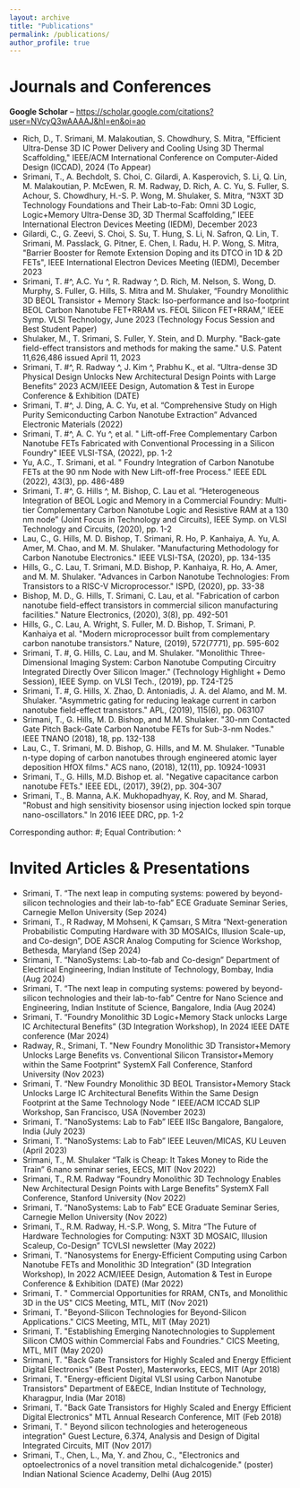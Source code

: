 ```yaml
---
layout: archive
title: "Publications"
permalink: /publications/
author_profile: true
---
```


Journals and Conferences
======
<b>Google Scholar</b> – <a href="https://scholar.google.com/citations?user=NVcyQ3wAAAAJ&hl=en&oi=ao" style="color:#0645AD;">https://scholar.google.com/citations?user=NVcyQ3wAAAAJ&hl=en&oi=ao</a>
 

* Rich, D., T. Srimani, M. Malakoutian, S. Chowdhury, S. Mitra, "Efficient Ultra-Dense 3D IC Power Delivery and Cooling Using 3D Thermal Scaffolding," IEEE/ACM International Conference on Computer-Aided Design (ICCAD), 2024 (To Appear)
* Srimani, T., A. Bechdolt, S. Choi, C. Gilardi, A. Kasperovich, S. Li, Q. Lin, M. Malakoutian, P. McEwen, R. M. Radway, D. Rich, A. C. Yu, S. Fuller, S. Achour, S. Chowdhury, H.-S. P. Wong, M. Shulaker, S. Mitra, “N3XT 3D Technology Foundations and Their Lab-to-Fab: Omni 3D Logic, Logic+Memory Ultra-Dense 3D, 3D Thermal Scaffolding,” IEEE International Electron Devices Meeting (IEDM), December 2023
* Gilardi, C., G. Zeevi, S. Choi, S. Su, T. Hung, S. Li, N. Safron, Q. Lin, T. Srimani, M. Passlack, G. Pitner, E. Chen, I. Radu, H. P. Wong, S. Mitra, "Barrier Booster for Remote Extension Doping and its DTCO in 1D & 2D FETs", IEEE International Electron Devices Meeting (IEDM), December 2023
* Srimani, T. #^, A.C. Yu ^, R. Radway ^, D. Rich, M. Nelson, S. Wong, D. Murphy, S. Fuller, G. Hills, S. Mitra and M. Shulaker, “Foundry Monolithic 3D BEOL Transistor + Memory Stack: Iso-performance and Iso-footprint BEOL Carbon Nanotube FET+RRAM vs. FEOL Silicon FET+RRAM,” IEEE Symp. VLSI Technology, June 2023 (Technology Focus Session and Best Student Paper)
* Shulaker, M., T. Srimani, S. Fuller, Y. Stein, and D. Murphy. "Back-gate field-effect transistors and methods for making the same." U.S. Patent 11,626,486 issued April 11, 2023
* Srimani, T. #^, R. Radway ^, J. Kim ^, Prabhu K., et al. “Ultra-dense 3D Physical Design Unlocks New Architectural Design Points with Large Benefits” 2023 ACM/IEEE Design, Automation & Test in Europe Conference & Exhibition (DATE)
* Srimani, T. #^, J. Ding, A. C. Yu, et al. “Comprehensive Study on High Purity Semiconducting Carbon Nanotube Extraction” Advanced Electronic Materials (2022)
* Srimani, T. #^, A. C. Yu ^, et al. " Lift-off-Free Complementary Carbon Nanotube FETs Fabricated with Conventional Processing in a Silicon Foundry" IEEE VLSI-TSA, (2022), pp. 1-2
* Yu, A.C., T. Srimani, et al. " Foundry Integration of Carbon Nanotube FETs at the 90 nm Node with New Lift-off-free Process." IEEE EDL (2022), 43(3), pp. 486-489
* Srimani, T. #^, G. Hills ^, M. Bishop, C. Lau et al. “Heterogeneous Integration of BEOL Logic and Memory in a Commercial Foundry: Multi-tier Complementary Carbon Nanotube Logic and Resistive RAM at a 130 nm node” (Joint Focus in Technology and Circuits), IEEE Symp. on VLSI Technology and Circuits, (2020), pp. 1-2
* Lau, C., G. Hills, M. D. Bishop, T. Srimani, R. Ho, P. Kanhaiya, A. Yu, A. Amer, M. Chao, and M. M. Shulaker. "Manufacturing Methodology for Carbon Nanotube Electronics."  IEEE VLSI-TSA, (2020), pp. 134-135
* Hills, G., C. Lau, T. Srimani, M.D. Bishop, P. Kanhaiya, R. Ho, A. Amer, and M. M. Shulaker. "Advances in Carbon Nanotube Technologies: From Transistors to a RISC-V Microprocessor."  ISPD, (2020), pp. 33-38
* Bishop, M. D., G. Hills, T. Srimani, C. Lau, et al. "Fabrication of carbon nanotube field-effect transistors in commercial silicon manufacturing facilities." Nature Electronics, (2020), 3(8), pp. 492-501
* Hills, G., C. Lau, A. Wright, S. Fuller, M. D. Bishop, T. Srimani, P. Kanhaiya et al. "Modern microprocessor built from complementary carbon nanotube transistors." Nature, (2019), 572(7771), pp. 595-602
* Srimani, T. #, G. Hills, C. Lau, and M. Shulaker. "Monolithic Three-Dimensional Imaging System: Carbon Nanotube Computing Circuitry Integrated Directly Over Silicon Imager." (Technology Highlight + Demo Session), IEEE Symp. on VLSI Tech., (2019), pp. T24-T25
* Srimani, T. #, G. Hills, X. Zhao, D. Antoniadis, J. A. del Alamo, and M. M. Shulaker. "Asymmetric gating for reducing leakage current in carbon nanotube field-effect transistors." APL, (2019), 115(6), pp. 063107
* Srimani, T., G. Hills, M. D. Bishop, and M.M. Shulaker. "30-nm Contacted Gate Pitch Back-Gate Carbon Nanotube FETs for Sub-3-nm Nodes." IEEE TNANO (2018), 18, pp. 132-138
* Lau, C., T. Srimani, M. D. Bishop, G. Hills, and M. M. Shulaker. "Tunable n-type doping of carbon nanotubes through engineered atomic layer deposition HfOX films." ACS nano, (2018), 12(11), pp. 10924-10931
* Srimani, T., G. Hills, M.D. Bishop et. al. "Negative capacitance carbon nanotube FETs." IEEE EDL, (2017), 39(2), pp. 304-307
* Srimani, T., B. Manna, A.K. Mukhopadhyay, K. Roy, and M. Sharad, "Robust and high sensitivity biosensor using injection locked spin torque nano-oscillators." In 2016 IEEE DRC, pp. 1-2

Corresponding author: #; Equal Contribution: ^
  
Invited Articles & Presentations
======
* Srimani, T. “The next leap in computing systems: powered by beyond-silicon technologies and their lab-to-fab” ECE Graduate Seminar Series, Carnegie Mellon University (Sep 2024)
* Srimani, T., R Radway, M Mohseni, K Çamsarı, S Mitra “Next-generation Probabilistic Computing Hardware with 3D MOSAICs, Illusion Scale-up, and Co-design”, DOE ASCR Analog Computing for Science Workshop, Bethesda, Maryland (Sep 2024)
* Srimani, T. “NanoSystems: Lab-to-fab and Co-design” Department of Electrical Engineering, Indian Institute of Technology, Bombay, India (Aug 2024)
*	Srimani, T. “The next leap in computing systems: powered by beyond-silicon technologies and their lab-to-fab” Centre for Nano Science and Engineering, Indian Institute of Science, Bangalore, India (Aug 2024)
*	Srimani, T. “Foundry Monolithic 3D Logic+Memory Stack unlocks Large IC Architectural Benefits” (3D Integration Workshop), In 2024 IEEE DATE conference (Mar 2024)
* Radway, R., Srimani, T. "New Foundry Monolithic 3D Transistor+Memory Unlocks Large Benefits vs. Conventional Silicon Transistor+Memory within the Same Footprint​" SystemX Fall Conference, Stanford University (Nov 2023)
* Srimani, T. “New Foundry Monolithic 3D BEOL Transistor+Memory Stack Unlocks Large IC Architectural Benefits Within the Same Design Footprint at the Same Technology Node ” IEEE/ACM ICCAD SLIP Workshop, San Francisco, USA (November 2023)
* Srimani, T. “NanoSystems: Lab to Fab” IEEE IISc Bangalore, Bangalore, India (July 2023)
* Srimani, T. “NanoSystems: Lab to Fab” IEEE Leuven/MICAS, KU Leuven (April 2023)
* Srimani, T., M. Shulaker “Talk is Cheap: It Takes Money to Ride the Train” 6.nano seminar series, EECS, MIT (Nov 2022)
* Srimani, T., R.M. Radway “Foundry Monolithic 3D Technology Enables New Architectural Design Points with Large Benefits” SystemX Fall Conference, Stanford University (Nov 2022)
* Srimani, T. “NanoSystems: Lab to Fab” ECE Graduate Seminar Series, Carnegie Mellon University (Nov 2022)
* Srimani, T., R.M. Radway, H.-S.P. Wong, S. Mitra “The Future of Hardware Technologies for Computing: N3XT 3D MOSAIC, Illusion Scaleup, Co-Design” TCVLSI newsletter (May 2022)
* Srimani, T. “Nanosystems for Energy-Efficient Computing using Carbon Nanotube FETs and Monolithic 3D Integration” (3D Integration Workshop), In 2022 ACM/IEEE Design, Automation & Test in Europe Conference & Exhibition (DATE) (Mar 2022)
* Srimani, T. " Commercial Opportunities for RRAM, CNTs, and Monolithic 3D in the US" CICS Meeting, MTL, MIT (Nov 2021)
* Srimani, T. "Beyond-Silicon Technologies for Beyond-Silicon Applications." CICS Meeting, MTL, MIT (May 2021)
* Srimani, T. "Establishing Emerging Nanotechnologies to Supplement Silicon CMOS within Commercial Fabs and Foundries." CICS Meeting, MTL, MIT (May 2020)
* Srimani, T. "Back Gate Transistors for Highly Scaled and Energy Efficient Digital Electronics" (Best Poster), Masterworks, EECS, MIT (Apr 2018)
* Srimani, T. "Energy-efficient Digital VLSI using Carbon Nanotube Transistors" Department of E&ECE, Indian Institute of Technology, Kharagpur, India (Mar 2018)
* Srimani, T. "Back Gate Transistors for Highly Scaled and Energy Efficient Digital Electronics" MTL Annual Research Conference, MIT (Feb 2018)
* Srimani, T. " Beyond silicon technologies and heterogeneous integration" Guest Lecture, 6.374, Analysis and Design of Digital Integrated Circuits, MIT (Nov 2017)
* Srimani, T., Chen, L., Ma, Y. and Zhou, C., "Electronics and optoelectronics of a novel transition metal dichalcogenide." (poster) Indian National Science Academy, Delhi (Aug 2015)
